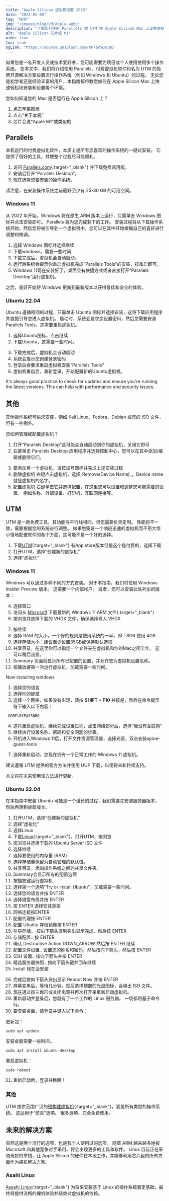 ```yaml
---
title: "Apple Silicon 虚拟机设置 2023"
date: "2023-01-08"
tag: "指导"
img: "/images/blog/VM/Apple.webp"
description: "了解如何使用 Parallels 或 UTM 在 Apple Silicon Mac 上设置虚拟机。 我们的指南涵盖安装、配置和运行您的第一个虚拟机。"
alt: "Apple Silicon 芯片组 M1"
wide: true
toc: true
ogLink: "https://source.unsplash.com/mP7aPSUm7aE"
---
```


如果您是一名开发人员或技术爱好者，您可能需要为项目或个人使用使用多个操作系统。 在本文中，我们将介绍使用 Parallels、付费虚拟化软件和名为 UTM 的免费开源解决方案设置流行操作系统（例如 Windows 和 Ubuntu）的过程。 无论您是初学者还是经验丰富的用户，本指南都将教您如何在 Apple Silicon Mac 上快速轻松地安装和设置每个环境。

您如何知道您的 Mac 是否运行在 Apple Silicon 上？

1. 点击苹果图标
2. 点击“关于本机”
3. 芯片会说“Apple M1”或类似的

## Parallels

<Media source="/images/blog/VM/Parallels.webp" credit="Parallels / Xanzhu" alt="Parallels Virtual Machine Logo"></Media>

本机运行的付费虚拟化软件，本质上是所有您喜欢的操作系统的一键式安装。 它提供了很好的工具，并使整个过程尽可能顺利。

1. 访问 [Parallels.com](https://www.parallels.com/products/desktop/trial/){:target="\_blank"} 并下载免费试用版。
2. 安装后打开“Parallels Desktop”。
3. 现在选择您要安装的操作系统。

<Media source="/images/blog/VM/p-install.webp" alt="Parallels Installation Wizard"></Media>

请注意，在安装操作系统之前最好至少有 25-30 GB 的可用空间。

### Windows 11

从 2022 年开始，Windows 将在原生 ARM 版本上运行，只需单击 Windows 图标并点击安装即可。 Parallels 将为您完成剩下的工作。 安装过程将从下载操作系统开始，然后您将被引导到一个虚拟机中，您可以在其中开始根据自己的喜好进行调整和微调。

1. 选择 Windows 图标并选择继续
2. 下载windows，需要一些时间
3. 下载完成后，虚拟机会自动启动。
4. 运行后系统会提示你重启虚拟机完成“Parallels Tools”的安装，按重启即可。
5. Windows 11现在安装好了，桌面会有快捷方式或者直接打开“Parallels Desktop”运行虚拟机。

之后，最好开始将 Windows 更新到最新版本以获得最佳和安全的体验。

### Ubuntu 22.04

Ubuntu 遵循相同的过程，只需单击 Ubuntu 图标并选择安装，这将下载应用程序并直接引导您进入虚拟机。 启动时，系统会要求您设置密码，然后您需要安装 Parallels Tools，这需要重启虚拟机。

1. 选择Ubuntu图标，点击继续
2. 下载Ubuntu，这需要一些时间。

<Media source="/images/blog/VM/u-download.webp" alt="Parallels ubuntu setup wizard"></Media>

3. 下载完成后，虚拟机会自动启动
4. 系统会提示您创建登录密码
5. 登录后会要求重启虚拟机安装“Parallels Tools”
6. 虚拟机重启后，重新登录，开始配置新的Ubuntu虚拟机。

It's always good practice to check for updates and ensure you're running the latest versions. This can help with performance and security issues.

## 其他

其他操作系统可供您安装，例如 Kali Linux、Fedora、Debian 或您的 ISO 文件，但有一些例外。

您如何管理或配置虚拟机？

1. 打开“Parallels Desktop”这可能会自动启动到你的虚拟机，关闭它即可
2. 右键单击 Parallels Desktop 应用程序并选择控制中心，您可以在其中添加/编辑或删除它们。

<Media source="/images/blog/VM/config.webp" alt="Parallels Virtual Machine Configuration Panel"></Media>

3. 要添加另一个虚拟机，请按加号图标并完成上述安装过程
4. 删除虚拟机 右键点击虚拟机，选择_Remove(Device Name)_，Device name就是虚拟机的名字。
5. 配置虚拟机 右键单击它并选择配置，在这里您可以设置和调整您可能需要的设置。 例如名称、外部设备、打印机、互联网连接等。

## UTM

<Media source="/images/blog/VM/UTM.webp" credit="UTM / Xanzhu" alt="UTM installation wizard"></Media>

UTM 是一款免费工具，其功能与平行线相同，但您需要负责定制。
性能将不一致，需要根据您的系统进行调整。 如果您需要一个响应迅速的虚拟机而不用大惊小怪地配置软件的各个方面，这可能不是一个好的选择。

1. 下载[UTM](https://mac.getutm.app/){:target="\_blank"} 有App store版本但是这个是付费的，选择下载
2. 打开UTM，选择“创建新的虚拟机”
3. 选择“虚拟化”

### Windows 11

Windows 可以通过多种不同的方式安装。
对于本指南，我们将使用 Windows Insider Preview 版本。 这需要一个内部帐户。
或者，您可以安装此处列出的版本：

4. 选择窗口
5. 访问从 [Microsoft](https://www.microsoft.com/en-us/software-download/windowsinsiderpreviewarm64?wa=wsignin1.0) 下载最新的 Windows 11 ARM 文件{:target="\_blank"}
6. 按浏览并选择下载的 VHDX 文件，确保选择导入 VHDX

<Media source="/images/blog/VM/u-install.webp" alt="Installation Settings for UTM windows"></Media>

7. 按继续
8. 选择 RAM 的大小，一个好的规则是使用系统的一半，即：8GB 使用 4GB
9. 选择存储大小：建议至少设置35GB或保持默认选项
10. 共享目录，在这里你可以指定一个文件夹在虚拟机和你的Mac之间工作。 这可以稍后设置。
11. Summary 页面将显示所有已配置的设置，并允许您为虚拟机设置名称。
12. 按播放键第一次运行虚拟机，加载需要一些时间。

Now installing windows

1. 选择您的语言
2. 选择你的键盘
3. 选择一个网络，如果没有出现，请按 <b>SHIFT + F10</b> 并按是，然后在命令提示符下输入以下内容：

```CODE
 OOBE\BYPASSNRO
```

4. 这将重启虚拟机，继续完成设置过程，点击网络部分后，选择“我没有互联网”
5. 继续执行设置名称、密码和安全问题的步骤。
6. 开机进入Windows 11后，打开文件资源管理器，选择光驱，双击安装spice-guest-tools

<Media source="/images/blog/VM/u-spice.webp" alt="File explorer windows 11"></Media>

7. 选择重新启动，您现在拥有一个正常工作的 Windows 11 虚拟机。

建议遵循 UTM 提供的官方方法并使用 UUP 下载，以便将来和持续支持。

本文将在未来使用该方法进行更新。

### Ubuntu 22.04

在本指南中安装 Ubuntu 可能是一个漫长的过程，我们需要先安装服务器版本，然后再转到桌面版本。

1. 打开UTM，选择“创建新的虚拟机”
2. 选择“虚拟化”
3. 选择Linux
4. 下载[Linux](https://ubuntu.com/download/server/arm){:target="\_blank"}，打开UTM，按浏览
5. 按浏览并选择下载的 Ubuntu Server ISO 文件
6. 选择继续
7. 选择要使用的内存量 (RAM)
8. 选择存储量保留为自动管理的默认值。
9. 共享目录，添加操作系统之间的共享文件夹。
10. Summary会显示所有的配置选项
11. 按播放键运行虚拟机
12. 选择第一个选项“Try or install Ubuntu”，加载需要一些时间。
13. 选择您的语言并按 ENTER
14. 选择键盘布局并按 ENTER
15. 按 ENTER 选择安装类型
16. 网络连接按ENTER
17. 配置代理按 ENTER
18. 配置 Ubuntu 存档镜像按 ENTER
19. 引导存储。 按向下箭头直到突出显示完成，然后按 ENTER
20. 存储配置.. 按 ENTER
21. 确认 Destructive Action DOWN_ARROW 然后按 ENTER 继续
22. 配置文件设置.. 设置您的姓名和密码，然后按向下箭头，然后按 ENTER
23. SSH 设置.. 按向下箭头并按 ENTER
24. 精选服务器快照.. 按向下箭头键并回车继续
25. Install 现在会安装

<Media source="/images/blog/VM/u-linux.webp" alt="Linux server installing display"></Media>

26. 完成后按向下箭头突出显示 Reboot Now 并按 ENTER
27. 屏幕变黑后，等待几分钟，然后选择顶部的光盘图标，会弹出 ISO 文件。
28. 现在通过按三角形或关闭电源并再次打开来重新启动虚拟机。
29. 重新启动并登录后，您就有了一个工作的 Linux 服务器。 一切都将基于命令行。
30. 要安装桌面，请登录并键入以下命令：

更新包：

```
sudo apt update
```

安装桌面需要一些时间...

```
sudo apt install ubuntu-desktop
```

重启虚拟机：

```
sudo reboot
```

31. 重新启动后，登录并瞧瞧！

### 其他

UTM 提供范围广泛的[预构建虚拟机](https://mac.getutm.app/gallery/){:target="\_blank"}，涵盖所有类型的操作系统。
这适用于“仿真”选项。 很多选项，完全免费使用。

## 未来的解决方案

虽然这是两个流行的选项，也是我个人使用过的选项。 随着 ARM 越来越多地被 Microsoft 和其他竞争对手采用，将会出现更多的工具和软件。 Linux 目前正在采取奇妙的举措，让 Apple Silicon 的硬件在本地工作，并能够利用芯片组的所有方面作为裸机解决方案。

### Asahi Linux

[Asashi Linux](https://asahilinux.org/){:target="\_blank"} 为将来安装基于 Linux 的操作系统奠定基础，最终将提供流畅的裸机体验并结束对虚拟机的依赖。
